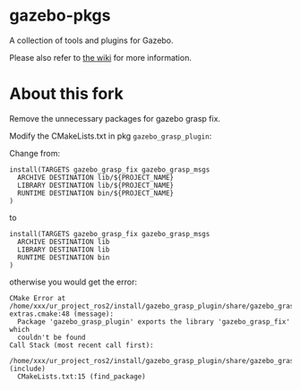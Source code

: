 # gazebo-pkgs

A collection of tools and plugins for Gazebo.

Please also refer to [the wiki](https://github.com/JenniferBuehler/gazebo-pkgs/wiki) for more information.

# About this fork

Remove the unnecessary packages for gazebo grasp fix. 

Modify the CMakeLists.txt in pkg `gazebo_grasp_plugin`: 

Change from:
```CMakeLists
install(TARGETS gazebo_grasp_fix gazebo_grasp_msgs
  ARCHIVE DESTINATION lib/${PROJECT_NAME}
  LIBRARY DESTINATION lib/${PROJECT_NAME}
  RUNTIME DESTINATION bin/${PROJECT_NAME}
)
```
to
```CMakeLists
install(TARGETS gazebo_grasp_fix gazebo_grasp_msgs
  ARCHIVE DESTINATION lib
  LIBRARY DESTINATION lib
  RUNTIME DESTINATION bin
)
```

otherwise you would get the error: 
```shell
CMake Error at /home/xxx/ur_project_ros2/install/gazebo_grasp_plugin/share/gazebo_grasp_plugin/cmake/ament_cmake_export_libraries-extras.cmake:48 (message):
  Package 'gazebo_grasp_plugin' exports the library 'gazebo_grasp_fix' which
  couldn't be found
Call Stack (most recent call first):
  /home/xxx/ur_project_ros2/install/gazebo_grasp_plugin/share/gazebo_grasp_plugin/cmake/gazebo_grasp_pluginConfig.cmake:41 (include)
  CMakeLists.txt:15 (find_package)
```